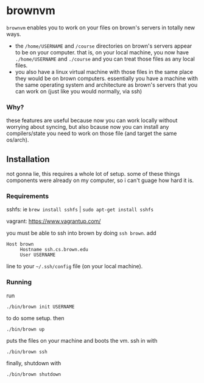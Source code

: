 # brownvm

`brownvm` enables you to work on your files on brown's servers in totally new ways.
- the `/home/USERNAME` and `/course` directories on brown's servers appear to be on your
  computer. that is, on your local machine, you now have `./home/USERNAME` and `./course`
  and you can treat those files as any local files.
- you also have a linux virtual machine with those files in the same place they would be
  on brown computers. essentially you have a machine with the same operating system and
  architecture as brown's servers that you can work on (just like you would normally, via
  ssh)

### Why?

these features are useful because now you can work locally without worrying about syncing,
but also bcause now you can install any compilers/state you need to work on those file
(and target the same os/arch).

## Installation

not gonna lie, this requires a whole lot of setup. some of these things components were
already on my computer, so i can't guage how hard it is.

### Requirements

sshfs: ie `brew install sshfs` | `sudo apt-get install sshfs`

vagrant: https://www.vagrantup.com/

you must be able to ssh into brown by doing `ssh brown`. add

    Host brown
         Hostname ssh.cs.brown.edu
         User USERNAME

line to your `~/.ssh/config` file (on your local machine).

### Running

run

    ./bin/brown init USERNAME

to do some setup. then

    ./bin/brown up

puts the files on your machine and boots the vm. ssh in with

    ./bin/brown ssh

finally, shutdown with

    ./bin/brown shutdown
